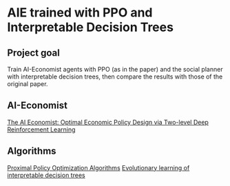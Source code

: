 # AIE trained with PPO and Interpretable Decision Trees

## Project goal
Train AI-Economist agents with PPO (as in the paper) and the social planner with interpretable decision trees, then compare the results with those of the original paper.

## AI-Economist
[The AI Economist: Optimal Economic Policy Design via Two-level Deep Reinforcement Learning](https://arxiv.org/abs/2108.02755)

## Algorithms
[Proximal Policy Optimization Algorithms](https://arxiv.org/abs/1707.06347)
[Evolutionary learning of interpretable decision trees](https://arxiv.org/abs/2012.07723)


